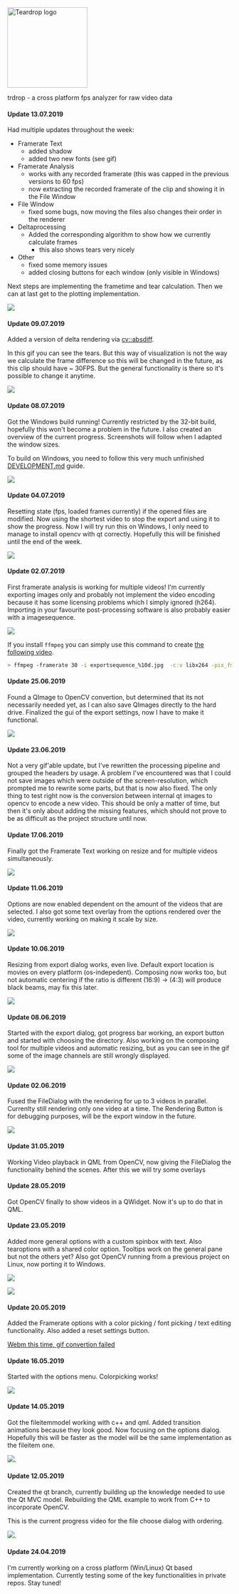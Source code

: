 <img src="images/logos/trdrop_new_2_wide.png" alt="Teardrop logo" height="180">

trdrop - a cross platform fps analyzer for raw video data

#### Update 13.07.2019

Had multiple updates throughout the week:

* Framerate Text
    - added shadow
    - added two new fonts (see gif)
* Framerate Analysis
    - works with any recorded framerate (this was capped in the previous versions to 60 fps)
    - now extracting the recorded framerate of the clip and showing it in the File Window
* File Window
    - fixed some bugs, now moving the files also changes their order in the renderer
* Deltaprocessing
    - Added the corresponding algorithm to show how we currently calculate frames
        + this also shows tears very nicely
* Other
    - fixed some memory issues
    - added closing buttons for each window (only visible in Windows)

Next steps are implementing the frametime and tear calculation. Then we can at last get to the plotting implementation.

![](images/2019-07-13-full-showcase-delta-renderering.gif)

#### Update 09.07.2019

Added a version of delta rendering via [cv::absdiff](https://docs.opencv.org/3.4/d2/de8/group__core__array.html#ga6fef31bc8c4071cbc114a758a2b79c14).

In this gif you can see the tears. But this way of visualization is not the way we calculate the frame difference so this will be changed in the future, as this clip should have ~ 30FPS. But the general functionality is there so it's possible to change it anytime.

![](images/2019-07-09-tear-delta-rendering.gif)


#### Update 08.07.2019

Got the Windows build running! Currently restricted by the 32-bit build, hopefully this won't become a problem in the future. I also created an overview of the current progress. Screenshots will follow when I adapted the window sizes.

To build on Windows, you need to follow this very much unfinished [DEVELOPMENT.md](DEVELOPMENT.md) guide.

![](images/trdrop-pipeline.png)

#### Update 04.07.2019

Resetting state (fps, loaded frames currently) if the opened files are modified. Now using the shortest video to stop the export and using it to show the progress. Now I will try run this on Windows, I only need to manage to install opencv with qt correctly. Hopefully this will be finished until the end of the week.

![](images/2019-07-04-resetting-state.gif)


#### Update 02.07.2019

First framerate analysis is working for multiple videos! I'm currently exporting images only and probably not implement the video encoding because it has some licensing problems which I simply ignored (h264). Importing in your favourite post-processing software is also probably easier with a imagesequence.

![](images/2019-07-02-setup-first-fps-analysis.gif)

If you install `ffmpeg` you can simply use this command to create [the following video](videos/2019-07-02-first-fps-analysis.mp4).

```bash
> ffmpeg -framerate 30 -i exportsequence_%10d.jpg  -c:v libx264 -pix_fmt yuv420p analysis.mp4
```

#### Update 25.06.2019

Found a QImage to OpenCV convertion, but determined that its not necessarily needed yet, as I can also save QImages directly to the hard drive. Finalized the gui of the export settings, now I have to make it functional.

![](images/2019-06-25-export-settings.gif)

#### Update 23.06.2019

Not a very gif'able update, but I've rewritten the processing pipeline and grouped the headers by usage. A problem I've encountered was that I could not save images which were outside of the screen-resolution, which prompted me to rewrite some parts, but that is now also fixed.
The only thing to test right now is the conversion between internal qt images to opencv to encode a new video. This should be only a matter of time, but then it's only about adding the missing features, which should not prove to be as difficult as the project structure until now.


#### Update 17.06.2019

Finally got the Framerate Text working on resize and for multiple videos simultaneously.

![](images/2019-06-17-fps-text-resize.gif)

#### Update 11.06.2019

Options are now enabled dependent on the amount of the videos that are selected. I also got some text overlay from the options rendered over the video, currently working on making it scale by size.

![](images/2019-06-11-dependent-options.gif)

#### Update 10.06.2019

Resizing from export dialog works, even live. Default export location is movies on every platform (os-indepedent). Composing now works too, but not automatic centering if the ratio is different (16:9) -> (4:3) will produce black beams, may fix this later.

![](images/2019-06-10-videos-composing-resizing.gif)


#### Update 08.06.2019

Started with the export dialog, got progress bar working, an export button and started with choosing the directory. Also working on the composing tool for multiple videos and automatic resizing, but as you can see in the gif some of the image channels are still wrongly displayed.

![](images/2019-06-08-export-progress.gif)

#### Update 02.06.2019

Fused the FileDialog with the rendering for up to 3 videos in parallel. Currenlty still rendering only one video at a time. The Rendering Button is for debugging purposes, will be the export window in the future.

![](images/2019-06-02-videos-loading-progress.gif)

#### Update 31.05.2019

Working Video playback in QML from OpenCV, now giving the FileDialog the functionality behind the scenes. After this we will try some overlays

#### Update 28.05.2019

Got OpenCV finally to show videos in a QWidget. Now it's up to do that in QML.

#### Update 23.05.2019

Added more general options with a custom spinbox with text. Also tearoptions with a shared color option. Tooltips work on the general pane but not the others yet? Also got OpenCV running from a previous project on Linux, now porting it to Windows.

![](images/2019-05-23-general-options-progress.gif)

![](images/2019-05-23-tear-options-progress.gif)

#### Update 20.05.2019

Added the Framerate options with a color picking / font picking / text editing functionality. Also added a reset settings button.

[Webm this time, gif convertion failed](images/2019-05-20-fps-options-progress.webm)

#### Update 16.05.2019

Started with the options menu. Colorpicking works!

![](images/2019-05-16-options-menu-progress.gif)

#### Update 14.05.2019

Got the fileitemmodel working with c++ and qml. Added transition animations because they look good. Now focusing on the options dialog. Hopefully this will be faster as the model will be the same implementation as the fileitem one.

![](images/2019-05-14-filechoose-dialog-progress.gif).

#### Update 12.05.2019

Created the qt branch, currently building up the knowledge needed to use the Qt MVC model. Rebuilding the QML example to work from C++ to incorporate OpenCV.

This is the current progress video for the file choose dialog with ordering.

![](images/2019-05-12-filechoose-dialog-progress.gif).

#### Update 24.04.2019

I'm currently working on a cross platform (Win/Linux) Qt based implementation. Currently testing some of the key functionalities in private repos. Stay tuned!

